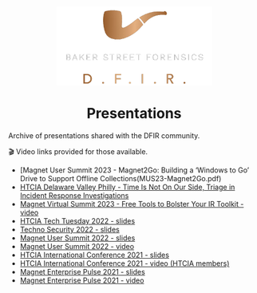 <div align="center">
 <img style="padding:0;vertical-align:bottom;" height="158" width="311" src="BSF.png"/>
 <p>
  <h1>
   Presentations
  </h1>
 </p>

</div>

Archive of presentations shared with the DFIR community.
>
🎬 Video links provided for those available.

- [Magnet User Summit 2023 - Magnet2Go: Building a ‘Windows to Go’ Drive to Support Offline Collections(MUS23-Magnet2Go.pdf)
- [HTCIA Delaware Valley Philly - Time Is Not On Our Side, Triage in Incident Response Investigations](HTCIA-Triage.pdf)
- [Magnet Virtual Summit 2023 - Free Tools to Bolster Your IR Toolkit - video](https://www.magnetforensics.com/resources/free-triage-tools-to-bolster-your-ir-toolkit/)
- [HTCIA Tech Tuesday 2022 - slides](HTCIA_TechTuesday.pdf)
- [Techno Security 2022 - slides](Techno_2022_FreeTools4DFIR.pdf)
- [Magnet User Summit 2022 - slides](MUS-2022_FreeTools.pdf)
- [Magnet User Summit 2022 - video](https://youtu.be/aVDYQvCcoFU)
- [HTCIA International Conference 2021 - slides](HTCIA_Powershell.pdf)
- [HTCIA International Conference 2021 - video (HTCIA members)](https://train.htcia.org/products/powershell-tools-for-ir-forensics-collection)
- [Magnet Enterprise Pulse 2021 - slides](PowerShellToolsForIR.pdf)
- [Magnet Enterprise Pulse 2021 - video](https://youtu.be/HpYxciMqEzM)

